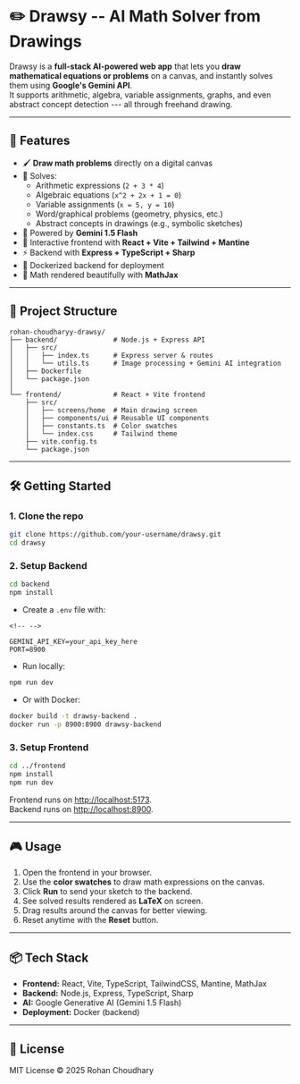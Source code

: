 # ✏️ Drawsy -- AI Math Solver from Drawings

Drawsy is a **full-stack AI-powered web app** that lets you **draw
mathematical equations or problems** on a canvas, and instantly solves
them using **Google's Gemini API**.\
It supports arithmetic, algebra, variable assignments, graphs, and even
abstract concept detection --- all through freehand drawing.

------------------------------------------------------------------------

## 🚀 Features

-   🖌️ **Draw math problems** directly on a digital canvas
-   🧮 Solves:
    -   Arithmetic expressions (`2 + 3 * 4`)
    -   Algebraic equations (`x^2 + 2x + 1 = 0`)
    -   Variable assignments (`x = 5, y = 10`)
    -   Word/graphical problems (geometry, physics, etc.)
    -   Abstract concepts in drawings (e.g., symbolic sketches)
-   🤖 Powered by **Gemini 1.5 Flash**
-   🎨 Interactive frontend with **React + Vite + Tailwind + Mantine**
-   ⚡ Backend with **Express + TypeScript + Sharp**
-   🐳 Dockerized backend for deployment
-   📐 Math rendered beautifully with **MathJax**

------------------------------------------------------------------------

## 📂 Project Structure

    rohan-choudharyy-drawsy/
    ├── backend/              # Node.js + Express API
    │   ├── src/
    │   │   ├── index.ts      # Express server & routes
    │   │   └── utils.ts      # Image processing + Gemini AI integration
    │   ├── Dockerfile
    │   └── package.json
    │
    └── frontend/             # React + Vite frontend
        ├── src/
        │   ├── screens/home  # Main drawing screen
        │   ├── components/ui # Reusable UI components
        │   ├── constants.ts  # Color swatches
        │   └── index.css     # Tailwind theme
        ├── vite.config.ts
        └── package.json

------------------------------------------------------------------------

## 🛠️ Getting Started

### 1. Clone the repo

``` bash
git clone https://github.com/your-username/drawsy.git
cd drawsy
```

### 2. Setup Backend

``` bash
cd backend
npm install
```

-   Create a `.env` file with:

```{=html}
<!-- -->
```
    GEMINI_API_KEY=your_api_key_here
    PORT=8900

-   Run locally:

``` bash
npm run dev
```

-   Or with Docker:

``` bash
docker build -t drawsy-backend .
docker run -p 8900:8900 drawsy-backend
```

### 3. Setup Frontend

``` bash
cd ../frontend
npm install
npm run dev
```

Frontend runs on <http://localhost:5173>.\
Backend runs on <http://localhost:8900>.

------------------------------------------------------------------------

## 🎮 Usage

1.  Open the frontend in your browser.
2.  Use the **color swatches** to draw math expressions on the canvas.
3.  Click **Run** to send your sketch to the backend.
4.  See solved results rendered as **LaTeX** on screen.
5.  Drag results around the canvas for better viewing.
6.  Reset anytime with the **Reset** button.

------------------------------------------------------------------------

## 📦 Tech Stack

-   **Frontend:** React, Vite, TypeScript, TailwindCSS, Mantine, MathJax
-   **Backend:** Node.js, Express, TypeScript, Sharp
-   **AI:** Google Generative AI (Gemini 1.5 Flash)
-   **Deployment:** Docker (backend)

------------------------------------------------------------------------

## 📝 License

MIT License © 2025 Rohan Choudhary

